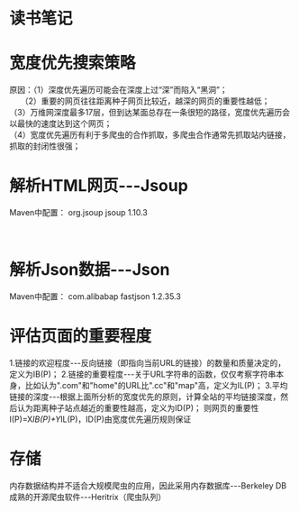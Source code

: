 #  读书笔记

# 宽度优先搜索策略
原因：（1）深度优先遍历可能会在深度上过“深”而陷入“黑洞”；    
      （2）重要的网页往往距离种子网页比较近，越深的网页的重要性越低；   
      （3）万维网深度最多17层，但到达某面总存在一条很短的路径，宽度优先遍历会以最快的速度达到这个网页；  
      （4）宽度优先遍历有利于多爬虫的合作抓取，多爬虫合作通常先抓取站内链接，抓取的封闭性很强；
      
      
# 解析HTML网页---Jsoup
Maven中配置：
      <dependency>
         <groupId>org.jsoup</gorup>
         <artifactId>jsoup</artifactId>
         <version>1.10.3</version>
      </dependency>
      
      
# 解析Json数据---Json
Maven中配置：
      <dependency>
         <groupId>com.alibabap</gorup>
         <artifactId>fastjson</artifactId>
         <version>1.2.35.3</version>
      </dependency>


# 评估页面的重要程度
1.链接的欢迎程度---反向链接（即指向当前URL的链接）的数量和质量决定的，定义为IB(P)；
2.链接的重要程度---关于URL字符串的函数，仅仅考察字符串本身，比如认为".com"和"home"的URL比".cc"和"map"高，定义为IL(P)；
3.平均链接的深度---根据上面所分析的宽度优先的原则，计算全站的平均链接深度，然后认为距离种子站点越近的重要性越高，定义为ID(P)；
则网页的重要性I(P)=X*IB(P)+Y*IL(P)，ID(P)由宽度优先遍历规则保证 


# 存储
内存数据结构并不适合大规模爬虫的应用，因此采用内存数据库---Berkeley DB
成熟的开源爬虫软件---Heritrix（爬虫队列）
